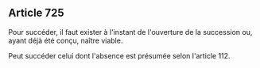 Article 725
----
Pour succéder, il faut exister à l'instant de l'ouverture de la succession ou,
ayant déjà été conçu, naître viable.

Peut succéder celui dont l'absence est présumée selon l'article 112.
